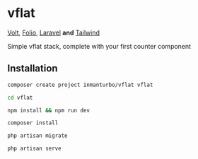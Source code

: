 # vflat

[Volt](https://github.com/livewire/volt), [Folio](https://github.com/laravel/folio), [Laravel](https://github.com/laravel/laravel) **and** [Tailwind](https://github.com/tailwindlabs/tailwindcss)

Simple vflat stack, complete with your first counter component


## Installation

```bash
composer create project inmanturbo/vflat vflat
```

```bash
cd vflat
```

```bash
npm install && npm run dev
```

```bash
composer install
```

```bash
php artisan migrate
```

```bash
php artisan serve
```

